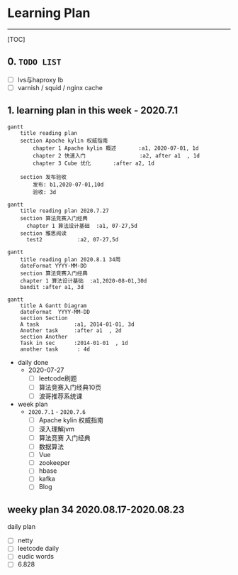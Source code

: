# Learning Plan

---

[TOC]

## 0. `TODO LIST`

- [ ] lvs与haproxy lb
- [ ] varnish / squid / nginx cache

## 1. learning plan in this week - 2020.7.1

```mermaid
gantt
    title reading plan
    section Apache kylin 权威指南
        chapter 1 Apache kylin 概述       :a1, 2020-07-01, 1d
        chapter 2 快速入门                 :a2, after a1  , 1d
        chapter 3 Cube 优化       :after a2, 1d
  
    section 发布验收
        发布: b1,2020-07-01,10d
        验收: 3d
```

```mermaid
gantt
    title reading plan 2020.7.27
    section 算法竞赛入门经典
      chapter 1 算法设计基础  :a1, 07-27,5d
    section 雅思阅读
      test2           :a2, 07-27,5d

```

```mermaid
gantt
    title reading plan 2020.8.1 34周
    dateFormat YYYY-MM-DD
    section 算法竞赛入门经典
    chapter 1 算法设计基础  :a1,2020-08-01,30d
    bandit :after a1, 3d

```

```mermaid
gantt
    title A Gantt Diagram
    dateFormat  YYYY-MM-DD
    section Section
    A task           :a1, 2014-01-01, 3d
    Another task     :after a1  , 2d
    section Another
    Task in sec      :2014-01-01  , 1d
    another task      : 4d
```

- daily done
  - 2020-07-27
    - [ ] leetcode刷题
    - [ ] 算法竞赛入门经典10页
    - [ ] 波哥推荐系统课

- week plan
  - `2020.7.1` - `2020.7.6`
    - [ ] Apache kylin 权威指南
    - [ ] 深入理解jvm
    - [ ] 算法竞赛 入门经典
    - [ ] 数据算法
    - [ ] Vue
    - [ ] zookeeper
    - [ ] hbase
    - [ ] kafka
    - [ ] Blog

## weeky plan 34 2020.08.17-2020.08.23

daily plan

- [ ] netty
- [ ] leetcode daily
- [ ] eudic words
- [ ] 6.828
